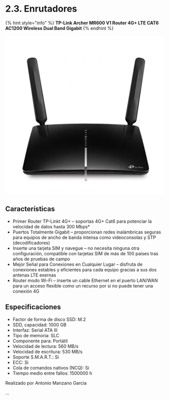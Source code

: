 # 2.3. Enrutadores

{% hint style="info" %}
**TP-Link Archer MR600 V1 Router 4G+ LTE CAT6 AC1200 Wireless Dual Band Gigabit**
{% endhint %}

![](<../.gitbook/assets/image (2).png>)

## Características

* Primer Router TP-Linkt 4G+ – soportas 4G+ Cat6 para potenciar la velocidad de datos hasta 300 Mbps\*
* Puertos Totalmente Gigabit – proporcionan redes inalámbricas seguras para equipos de ancho de banda intensa como videoconsolas y STP (decodificadores)
* Inserte una tarjeta SIM y navegue – no necesita ninguna otra configuración, compatible con tarjetas SIM de más de 100 países tras años de pruebas de campo
* Mejor Señal para Conexiones en Cualquier Lugar – disfruta de conexiones estables y eficientes para cada equipo gracias a sus dos antenas LTE exernas
* Router modo Wi-Fi – inserte un cable Ethernet en el puerto LAN/WAN para un acceso flexible como un recurso por si no puede tener una conexión 4G

## Especificaciones

* Factor de forma de disco SSD: M.2
* SDD, capacidad: 1000 GB
* Interfaz: Serial ATA III
* Tipo de memoria: SLC
* Componente para: Portátil
* Velocidad de lectura: 560 MB/s
* Velocidad de escritura: 530 MB/s
* Soporte S.M.A.R.T.: Si
* ECC: Si
* Cola de comandos nativos (NCQ): Si
* Tiempo medio entre fallos: 1500000 h

Realizado por Antonio Manzano Garcia

...
